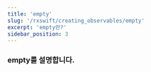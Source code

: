 ```yaml
---
title: 'empty'
slug: '/rxswift/creating_observables/empty'
excerpt: 'empty란?'
sidebar_position: 3
---
```


### empty를 설명합니다.